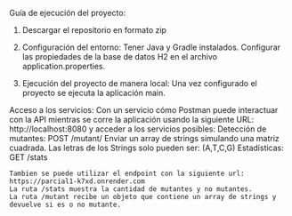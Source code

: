 Guía de ejecución del proyecto:

1.    Descargar el repositorio en formato zip

2.    Configuración del entorno:
        Tener Java y Gradle instalados.
        Configurar las propiedades de la base de datos H2 en el archivo application.properties.

3.    Ejecución del proyecto de manera local:
        Una vez configurado el proyecto se ejecuta la aplicación main.


Acceso a los servicios:
    Con un servicio cómo Postman puede interactuar con la API mientras se corre la aplicación usando la siguiente URL: http://localhost:8080 y acceder a los servicios posibles:
        Detección de mutantes: POST /mutant/
        Enviar un array de strings simulando una matriz cuadrada. Las letras de los Strings solo pueden ser: (A,T,C,G)
        Estadísticas: GET /stats

    Tambien se puede utilizar el endpoint con la siguiente url: https://parcial1-k7xd.onrender.com
    La ruta /stats muestra la cantidad de mutantes y no mutantes.
    La ruta /mutant recibe un objeto que contiene un array de strings y devuelve si es o no mutante.
